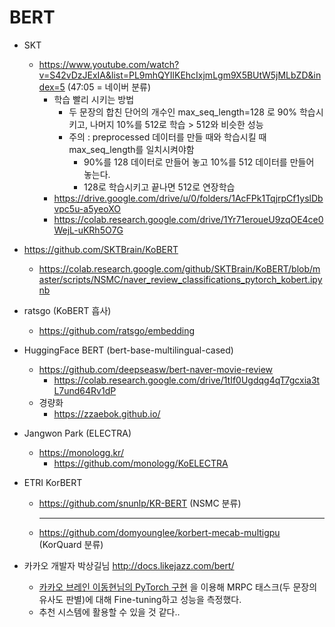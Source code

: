 # BERT

- SKT
  - https://www.youtube.com/watch?v=S42vDzJExIA&list=PL9mhQYIlKEhcIxjmLgm9X5BUtW5jMLbZD&index=5 (47:05 = 네이버 분류)
    - 학습 빨리 시키는 방법
      - 두 문장의 합친 단어의 개수인 max_seq_length=128 로 90% 학습시키고, 나머지 10%를 512로 학습 > 512와 비슷한 성능
      - 주의 : preprocessed 데이터를 만들 때와 학습시킬 때 max_seq_length를 일치시켜야함
        - 90%를 128 데이터로 만들어 놓고 10%를 512 데이터를 만들어 놓는다.
        - 128로 학습시키고 끝나면 512로 연장학습  
    - https://drive.google.com/drive/u/0/folders/1AcFPk1TqjrpCf1yslDbvpc5u-a5yeoXO
    - https://colab.research.google.com/drive/1Yr71eroueU9zqOE4ce0WejL-uKRh5O7G
- https://github.com/SKTBrain/KoBERT
  - https://colab.research.google.com/github/SKTBrain/KoBERT/blob/master/scripts/NSMC/naver_review_classifications_pytorch_kobert.ipynb

- ratsgo (KoBERT 흡사)
  - https://github.com/ratsgo/embedding



- HuggingFace BERT (bert-base-multilingual-cased)
  - https://github.com/deepseasw/bert-naver-movie-review
    - https://colab.research.google.com/drive/1tIf0Ugdqg4qT7gcxia3tL7und64Rv1dP
  - 경량화
    - https://zzaebok.github.io/



- Jangwon Park (ELECTRA)
  - https://monologg.kr/
    - https://github.com/monologg/KoELECTRA



- ETRI KorBERT 
  - https://github.com/snunlp/KR-BERT (NSMC 분류)
  
    <hr>
  - https://github.com/domyounglee/korbert-mecab-multigpu (KorQuard 분류)



- 카카오 개발자 박상길님 http://docs.likejazz.com/bert/
  - [카카오 브레인 이동현님의 PyTorch 구현](https://github.com/dhlee347/pytorchic-bert)  을 이용해 MRPC 태스크(두 문장의 유사도 판별)에 대해 Fine-tuning하고 성능을 측정했다.
  - 추천 시스템에 활용할 수 있을 것 같다..